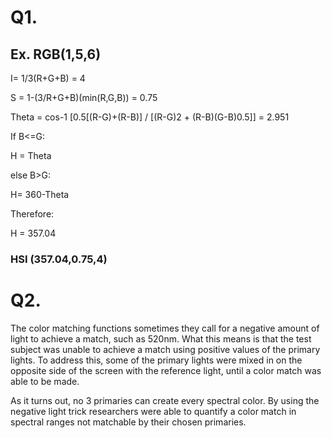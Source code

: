 ﻿# Q1.

## Ex. RGB(1,5,6)

I= 1/3(R+G+B) = 4

S = 1-(3/R+G+B)(min(R,G,B)) = 0.75

Theta = cos-1 [0.5[(R-G)+(R-B)] /  [(R-G)2 + (R-B)(G-B)0.5]] = 2.951

If B<=G: 

H = Theta

else B>G:

H= 360-Theta

Therefore:

H = 357.04

### HSI (357.04,0.75,4)


# Q2.

The color matching functions sometimes they call for a negative amount of light to achieve a match, such as 520nm. 
What this means is that the test subject was unable to achieve a match using positive values of the primary lights. 
To address this, some of the primary lights were mixed in on the opposite side of the screen with the reference light, until a color match was able to be made.

As it turns out, no 3 primaries can create every spectral color.
By using the negative light trick researchers were able to quantify a color match in spectral ranges not matchable by their chosen primaries.

